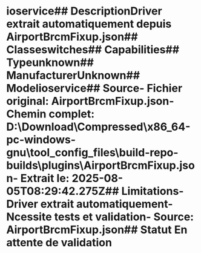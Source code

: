 # ioservice##  DescriptionDriver extrait automatiquement depuis AirportBrcmFixup.json##  Classeswitches##  Capabilities##  Typeunknown##  ManufacturerUnknown##  Modelioservice##  Source- **Fichier original**: AirportBrcmFixup.json- **Chemin complet**: D:\Download\Compressed\x86_64-pc-windows-gnu\tool_config_files\build-repo-builds\plugins\AirportBrcmFixup.json- **Extrait le**: 2025-08-05T08:29:42.275Z##  Limitations- Driver extrait automatiquement- Ncessite tests et validation- Source: AirportBrcmFixup.json##  Statut En attente de validation